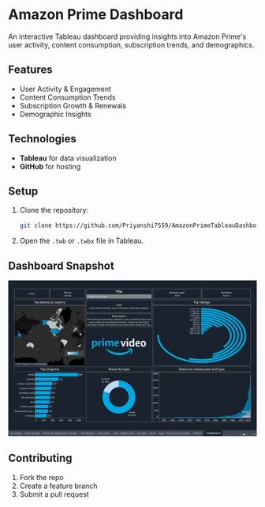 # Amazon Prime Dashboard

An interactive Tableau dashboard providing insights into Amazon Prime's user activity, content consumption, subscription trends, and demographics.

## Features
- User Activity & Engagement
- Content Consumption Trends
- Subscription Growth & Renewals
- Demographic Insights

## Technologies
- **Tableau** for data visualization
- **GitHub** for hosting

## Setup
1. Clone the repository:
    ```bash
    git clone https://github.com/Priyanshi7559/AmazonPrimeTableauDashboard.git
    ```
2. Open the `.twb` or `.twbx` file in Tableau.

## Dashboard Snapshot
![Dashboard Snapshot](./Screenshot%20(106).png)


## Contributing
1. Fork the repo
2. Create a feature branch
3. Submit a pull request

